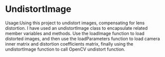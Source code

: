 # UndistortImage
Usage:Using this project to undistort images, compensating for lens distortion.
I have used an undistortImage class to encapsulate related member variables and methods. Use the loadImage function to load distorted images, and then use the loadParameters function to load camera inner matrix and distortion coefficients matrix, finally using the undistortImage function to call OpenCV undistort function.
